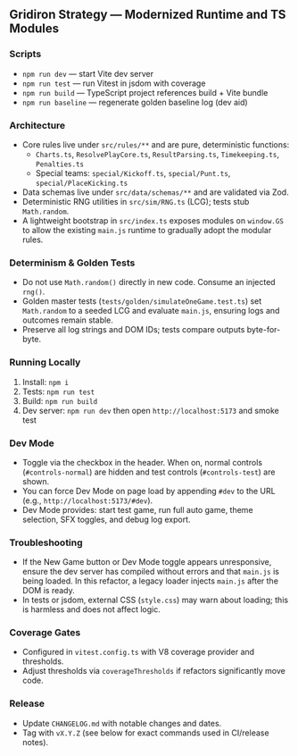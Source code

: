## Gridiron Strategy — Modernized Runtime and TS Modules

### Scripts
- `npm run dev` — start Vite dev server
- `npm run test` — run Vitest in jsdom with coverage
- `npm run build` — TypeScript project references build + Vite bundle
- `npm run baseline` — regenerate golden baseline log (dev aid)

### Architecture
- Core rules live under `src/rules/**` and are pure, deterministic functions:
  - `Charts.ts`, `ResolvePlayCore.ts`, `ResultParsing.ts`, `Timekeeping.ts`, `Penalties.ts`
  - Special teams: `special/Kickoff.ts`, `special/Punt.ts`, `special/PlaceKicking.ts`
- Data schemas live under `src/data/schemas/**` and are validated via Zod.
- Deterministic RNG utilities in `src/sim/RNG.ts` (LCG); tests stub `Math.random`.
- A lightweight bootstrap in `src/index.ts` exposes modules on `window.GS` to allow
  the existing `main.js` runtime to gradually adopt the modular rules.

### Determinism & Golden Tests
- Do not use `Math.random()` directly in new code. Consume an injected `rng()`.
- Golden master tests (`tests/golden/simulateOneGame.test.ts`) set `Math.random` to a seeded LCG and evaluate `main.js`, ensuring logs and outcomes remain stable.
- Preserve all log strings and DOM IDs; tests compare outputs byte-for-byte.

### Running Locally
1) Install: `npm i`
2) Tests: `npm run test`
3) Build: `npm run build`
4) Dev server: `npm run dev` then open `http://localhost:5173` and smoke test

### Dev Mode
- Toggle via the checkbox in the header. When on, normal controls (`#controls-normal`) are hidden and test controls (`#controls-test`) are shown.
- You can force Dev Mode on page load by appending `#dev` to the URL (e.g., `http://localhost:5173/#dev`).
- Dev Mode provides: start test game, run full auto game, theme selection, SFX toggles, and debug log export.

### Troubleshooting
- If the New Game button or Dev Mode toggle appears unresponsive, ensure the dev server has compiled without errors and that `main.js` is being loaded. In this refactor, a legacy loader injects `main.js` after the DOM is ready.
- In tests or jsdom, external CSS (`style.css`) may warn about loading; this is harmless and does not affect logic.

### Coverage Gates
- Configured in `vitest.config.ts` with V8 coverage provider and thresholds.
- Adjust thresholds via `coverageThresholds` if refactors significantly move code.

### Release
- Update `CHANGELOG.md` with notable changes and dates.
- Tag with `vX.Y.Z` (see below for exact commands used in CI/release notes).



